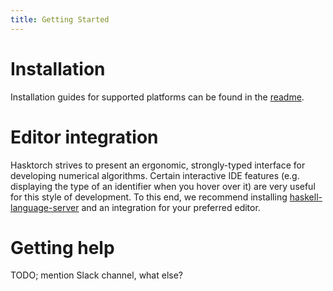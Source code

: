 ```yaml
---
title: Getting Started
---
```


# Installation

Installation guides for supported platforms can be found in the [readme][readme-getting-started].

[readme-getting-started]: https://github.com/hasktorch/hasktorch#getting-started

# Editor integration

Hasktorch strives to present an ergonomic, strongly-typed interface
for developing numerical algorithms. Certain interactive IDE features
(e.g. displaying the type of an identifier when you hover over it) are
very useful for this style of development. To this end, we recommend
installing [haskell-language-server][hls] and an integration for your
preferred editor.

[hls]: https://github.com/haskell/haskell-language-server

# Getting help

TODO; mention Slack channel, what else?
